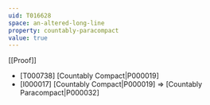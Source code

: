 ```yaml
---
uid: T016628
space: an-altered-long-line
property: countably-paracompact
value: true
---
```

[[Proof]]

* [T000738] [Countably Compact|P000019]
* [I000017] [Countably Compact|P000019] => [Countably Paracompact|P000032]

